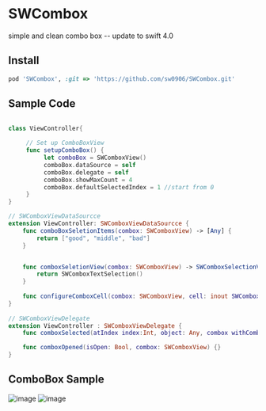 # SWCombox
simple and clean combo box --  update to swift 4.0

## Install
```ruby
pod 'SWCombox', :git => 'https://github.com/sw0906/SWCombox.git'
```

## Sample Code
```swift

class ViewController{

     // Set up ComboBoxView
     func setupComboBox() {
          let comboBox = SWComboxView()
          comboBox.dataSource = self
          comboBox.delegate = self
          comboBox.showMaxCount = 4
          comboBox.defaultSelectedIndex = 1 //start from 0
     }
}

// SWComboxViewDataSourcce
extension ViewController: SWComboxViewDataSourcce {
    func comboBoxSeletionItems(combox: SWComboxView) -> [Any] {
        return ["good", "middle", "bad"]
    }


    func comboxSeletionView(combox: SWComboxView) -> SWComboxSelectionView {
        return SWComboxTextSelection()
    }
    
    func configureComboxCell(combox: SWComboxView, cell: inout SWComboxSelectionCell) {}
}
    
// SWComboxViewDelegate
extension ViewController : SWComboxViewDelegate {
    func comboxSelected(atIndex index:Int, object: Any, combox withCombox: SWComboxView) {}

    func comboxOpened(isOpen: Bool, combox: SWComboxView) {}
}

```

## ComboBox Sample
![image](https://github.com/sw0906/SWCombox/blob/master/sample01.png) 
![image](https://github.com/sw0906/SWCombox/blob/master/sample02.png)
